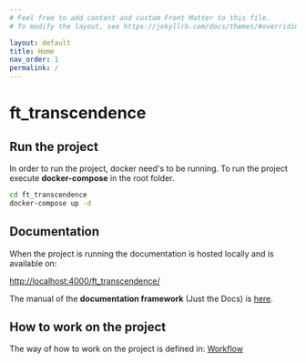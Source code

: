 ```yaml
---
# Feel free to add content and custom Front Matter to this file.
# To modify the layout, see https://jekyllrb.com/docs/themes/#overriding-theme-defaults

layout: default
title: Home
nav_order: 1
permalink: /
---
```


# ft_transcendence

## Run the project

In order to run the project, docker need's to be running.
To run the project execute **docker-compose** in the root folder.

```bash
cd ft_transcendence
docker-compose up -d
```

## Documentation

When the project is running the documentation is hosted locally and is available on:

[http://localhost:4000/ft_transcendence/](http://localhost:4000/ft_transcendence/)

The manual of the **documentation framework** (Just the Docs) is [here](https://just-the-docs.github.io/just-the-docs/).

## How to work on the project 

The way of how to work on the project is defined in: [Workflow](/ft_transcendence/workflow/)
